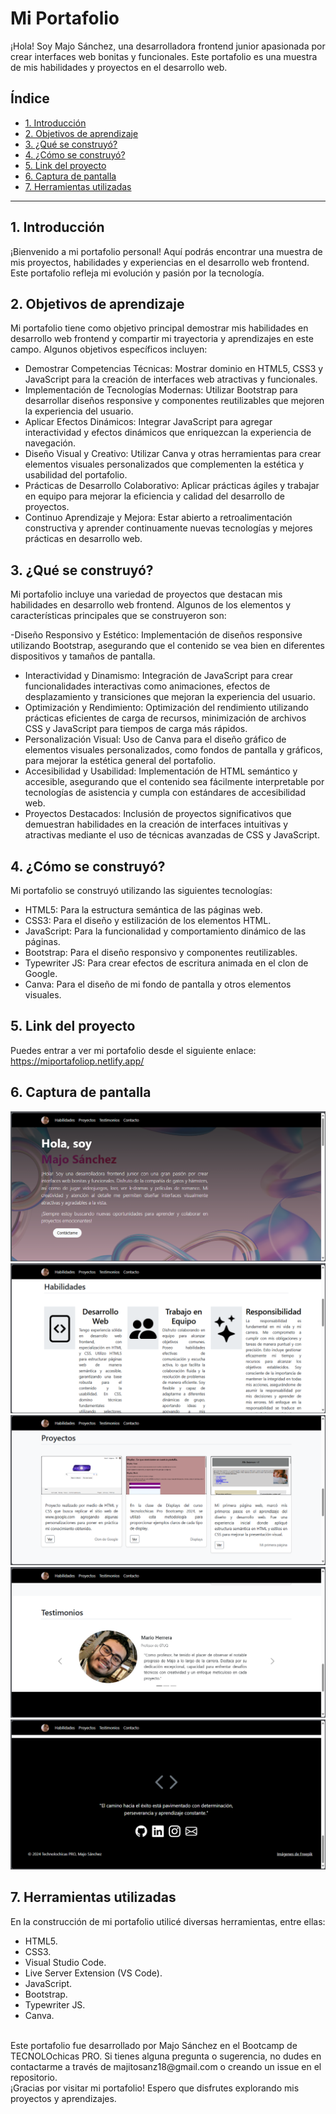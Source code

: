 # Mi Portafolio

¡Hola! Soy Majo Sánchez, una desarrolladora frontend junior apasionada por crear interfaces web bonitas y funcionales. Este portafolio es una muestra de mis habilidades y proyectos en el desarrollo web.

## Índice

* [1. Introducción](https://github.com/MajoSanz/ClonGoogle-b4-g2/blob/main/README.md#1-introducci%C3%B3n)
* [2. Objetivos de aprendizaje](https://github.com/MajoSanz/ClonGoogle-b4-g2/blob/main/README.md#2-objetivos-de-aprendizaje)
* [3. ¿Qué se construyó?](https://github.com/MajoSanz/ClonGoogle-b4-g2/blob/main/README.md#3-qu%C3%A9-se-construy%C3%B3)
* [4. ¿Cómo se construyó?](https://github.com/MajoSanz/ClonGoogle-b4-g2/blob/main/README.md#4-c%C3%B3mo-se-construy%C3%B3)
* [5. Link del proyecto](https://github.com/MajoSanz/ClonGoogle-b4-g2/blob/main/README.md#5-link-del-proyecto)
* [6. Captura de pantalla](https://github.com/MajoSanz/ClonGoogle-b4-g2/blob/main/README.md#6-captura-de-pantalla)
* [7. Herramientas utilizadas](https://github.com/MajoSanz/ClonGoogle-b4-g2/blob/main/README.md#7-herramientas-utilizadas)

****

## 1. Introducción

¡Bienvenido a mi portafolio personal! Aquí podrás encontrar una muestra de mis proyectos, habilidades y experiencias en el desarrollo web frontend. Este portafolio refleja mi evolución y pasión por la tecnología.

## 2. Objetivos de aprendizaje

Mi portafolio tiene como objetivo principal demostrar mis habilidades en desarrollo web frontend y compartir mi trayectoria y aprendizajes en este campo. Algunos objetivos específicos incluyen:

- Demostrar Competencias Técnicas: Mostrar dominio en HTML5, CSS3 y JavaScript para la creación de interfaces web atractivas y funcionales.
- Implementación de Tecnologías Modernas: Utilizar Bootstrap para desarrollar diseños responsive y componentes reutilizables que mejoren la experiencia del usuario.
- Aplicar Efectos Dinámicos: Integrar JavaScript para agregar interactividad y efectos dinámicos que enriquezcan la experiencia de navegación.
- Diseño Visual y Creativo: Utilizar Canva y otras herramientas para crear elementos visuales personalizados que complementen la estética y usabilidad del portafolio.
- Prácticas de Desarrollo Colaborativo: Aplicar prácticas ágiles y trabajar en equipo para mejorar la eficiencia y calidad del desarrollo de proyectos.
- Continuo Aprendizaje y Mejora: Estar abierto a retroalimentación constructiva y aprender continuamente nuevas tecnologías y mejores prácticas en desarrollo web.

## 3. ¿Qué se construyó?

Mi portafolio incluye una variedad de proyectos que destacan mis habilidades en desarrollo web frontend. Algunos de los elementos y características principales que se construyeron son:

-Diseño Responsivo y Estético: Implementación de diseños responsive utilizando Bootstrap, asegurando que el contenido se vea bien en diferentes dispositivos y tamaños de pantalla.
- Interactividad y Dinamismo: Integración de JavaScript para crear funcionalidades interactivas como animaciones, efectos de desplazamiento y transiciones que mejoran la experiencia del usuario.
- Optimización y Rendimiento: Optimización del rendimiento utilizando prácticas eficientes de carga de recursos, minimización de archivos CSS y JavaScript para tiempos de carga más rápidos.
- Personalización Visual: Uso de Canva para el diseño gráfico de elementos visuales personalizados, como fondos de pantalla y gráficos, para mejorar la estética general del portafolio.
- Accesibilidad y Usabilidad: Implementación de HTML semántico y accesible, asegurando que el contenido sea fácilmente interpretable por tecnologías de asistencia y cumpla con estándares de accesibilidad web.
- Proyectos Destacados: Inclusión de proyectos significativos que demuestran habilidades en la creación de interfaces intuitivas y atractivas mediante el uso de técnicas avanzadas de CSS y JavaScript.

## 4. ¿Cómo se construyó?

Mi portafolio se construyó utilizando las siguientes tecnologías:

- HTML5: Para la estructura semántica de las páginas web.
- CSS3: Para el diseño y estilización de los elementos HTML.
- JavaScript: Para la funcionalidad y comportamiento dinámico de las páginas.
- Bootstrap: Para el diseño responsivo y componentes reutilizables.
- Typewriter JS: Para crear efectos de escritura animada en el clon de Google.
- Canva: Para el diseño de mi fondo de pantalla y otros elementos visuales.

## 5. Link del proyecto

Puedes entrar a ver mi portafolio desde el siguiente enlace: https://miportafoliop.netlify.app/

## 6. Captura de pantalla

![Mi Portafolio](Images/MiPortafolio1.png)
![Mi Portafolio](Images/MiPortafolio2.png)
![Mi Portafolio](Images/MiPortafolio3.png)
![Mi Portafolio](Images/MiPortafolio4.png)
![Mi Portafolio](Images/MiPortafolio5.png)

## 7. Herramientas utilizadas

En la construcción de mi portafolio utilicé diversas herramientas, entre ellas:
* HTML5.
* CSS3.
* Visual Studio Code.
* Live Server Extension (VS Code).
* JavaScript.
* Bootstrap.
* Typewriter JS.
* Canva.
  
<br>
Este portafolio fue desarrollado por Majo Sánchez en el Bootcamp de TECNOLOchicas PRO. Si tienes alguna pregunta o sugerencia, no dudes en contactarme a través de majitosanz18@gmail.com o creando un issue en el repositorio. 
<br>
¡Gracias por visitar mi portafolio! Espero que disfrutes explorando mis proyectos y aprendizajes.
